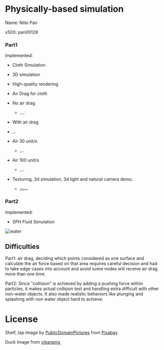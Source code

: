 

# Physically-based simulation

Name: Nilei Pan

x500: pan00128

### Part1

Implemented:

- Cloth Simulation
- 3D simulation
- High-quality rendering
- Air Drag for cloth



- No air drag
  - <img src=".\nodrag.gif" alt="nodrag" style="zoom:25%;" />

-  With air drag
  - <img src=".\air0.gif" alt="air0" style="zoom:25%;" />

- Air 30 unit/s
  - <img src=".\air30.gif" alt="air30" style="zoom:25%;" />
- Air 100 unit/s
  - <img src=".\air100.gif" alt="air100" style="zoom:25%;" />



- Texturing, 3d simulation, 3d light and natural camera demo.
  - <img src=".\demo.gif" alt="demo" style="zoom:50%;" />



### Part2

Implemented:

- SPH Fluid Simulation

![water](.\water.gif)



## Difficulties

Part1: air drag, deciding which points considered as one surface and calculate the air force based on that area requires careful decision and had to take edge cases into account and avoid some nodes will receive air drag more than one time.

Part2: Since "collision" is achieved by adding a pushing force within particles, it makes actual collision test and handling extra difficult with other non-water objects. It also made realistic behaviors like plunging and splashing with non water object hard to achieve.

# License 

Shelf, tap Image by <a href="https://pixabay.com/users/publicdomainpictures-14/?utm_source=link-attribution&amp;utm_medium=referral&amp;utm_campaign=image&amp;utm_content=2192">PublicDomainPictures</a> from <a href="https://pixabay.com//?utm_source=link-attribution&amp;utm_medium=referral&amp;utm_campaign=image&amp;utm_content=2192">Pixabay</a>

Duck Image from <a href="https://www.cleanpng.com/">cleanpng </a>
